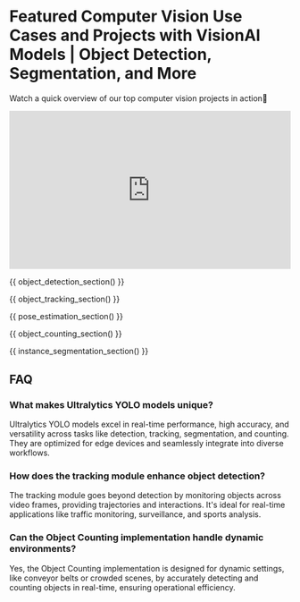 # Featured Computer Vision Use Cases and Projects with VisionAI Models | Object Detection, Segmentation, and More

<p>Watch a quick overview of our top computer vision projects in action🚀</p>

<div style="position: relative; padding-bottom: 56.25%; height: 0; overflow: hidden; max-width: 100%;">
  <iframe src="https://drive.google.com/file/d/1SM8c07Cpplf0Mzx8bEtqeRToU_XqlbK4/preview" 
          style="position: absolute; top: 0; left: 0; width: 100%; height: 100%;" 
          frameborder="0" allow="autoplay">
  </iframe>
</div>

{{ object_detection_section() }}

{{ object_tracking_section() }}

{{ pose_estimation_section() }}

{{ object_counting_section() }}

{{ instance_segmentation_section() }}

## FAQ

### What makes Ultralytics YOLO models unique?

Ultralytics YOLO models excel in real-time performance, high accuracy, and versatility across tasks like detection, tracking, segmentation, and counting. They are optimized for edge devices and seamlessly integrate into diverse workflows.

### How does the tracking module enhance object detection?

The tracking module goes beyond detection by monitoring objects across video frames, providing trajectories and interactions. It's ideal for real-time applications like traffic monitoring, surveillance, and sports analysis.

### Can the Object Counting implementation handle dynamic environments?

Yes, the Object Counting implementation is designed for dynamic settings, like conveyor belts or crowded scenes, by accurately detecting and counting objects in real-time, ensuring operational efficiency.
